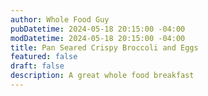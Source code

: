 ```yaml
---
author: Whole Food Guy
pubDatetime: 2024-05-18 20:15:00 -04:00
modDatetime: 2024-05-18 20:15:00 -04:00
title: Pan Seared Crispy Broccoli and Eggs
featured: false
draft: false
description: A great whole food breakfast
---
```

<object
  style="width: 820px; height: 820px; float: none; clear: both; margin: 2px auto;"
  data="https://www.youtube.com/embed/exaok6JTy5k?si=H9_ZhZ-LAt-EwlNU?autoplay=1">
</object>